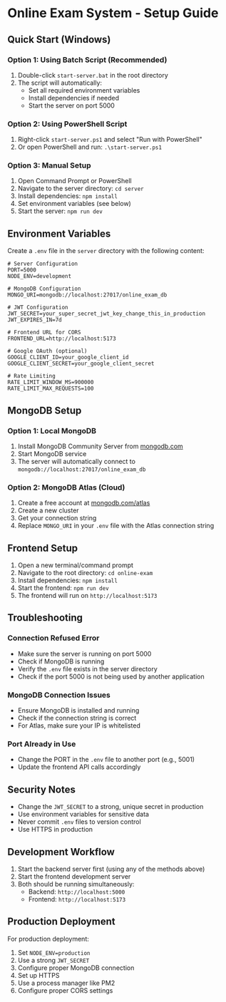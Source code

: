 # Online Exam System - Setup Guide

## Quick Start (Windows)

### Option 1: Using Batch Script (Recommended)
1. Double-click `start-server.bat` in the root directory
2. The script will automatically:
   - Set all required environment variables
   - Install dependencies if needed
   - Start the server on port 5000

### Option 2: Using PowerShell Script
1. Right-click `start-server.ps1` and select "Run with PowerShell"
2. Or open PowerShell and run: `.\start-server.ps1`

### Option 3: Manual Setup
1. Open Command Prompt or PowerShell
2. Navigate to the server directory: `cd server`
3. Install dependencies: `npm install`
4. Set environment variables (see below)
5. Start the server: `npm run dev`

## Environment Variables

Create a `.env` file in the `server` directory with the following content:

```env
# Server Configuration
PORT=5000
NODE_ENV=development

# MongoDB Configuration
MONGO_URI=mongodb://localhost:27017/online_exam_db

# JWT Configuration
JWT_SECRET=your_super_secret_jwt_key_change_this_in_production
JWT_EXPIRES_IN=7d

# Frontend URL for CORS
FRONTEND_URL=http://localhost:5173

# Google OAuth (optional)
GOOGLE_CLIENT_ID=your_google_client_id
GOOGLE_CLIENT_SECRET=your_google_client_secret

# Rate Limiting
RATE_LIMIT_WINDOW_MS=900000
RATE_LIMIT_MAX_REQUESTS=100
```

## MongoDB Setup

### Option 1: Local MongoDB
1. Install MongoDB Community Server from [mongodb.com](https://www.mongodb.com/try/download/community)
2. Start MongoDB service
3. The server will automatically connect to `mongodb://localhost:27017/online_exam_db`

### Option 2: MongoDB Atlas (Cloud)
1. Create a free account at [mongodb.com/atlas](https://www.mongodb.com/atlas)
2. Create a new cluster
3. Get your connection string
4. Replace `MONGO_URI` in your `.env` file with the Atlas connection string

## Frontend Setup

1. Open a new terminal/command prompt
2. Navigate to the root directory: `cd online-exam`
3. Install dependencies: `npm install`
4. Start the frontend: `npm run dev`
5. The frontend will run on `http://localhost:5173`

## Troubleshooting

### Connection Refused Error
- Make sure the server is running on port 5000
- Check if MongoDB is running
- Verify the `.env` file exists in the server directory
- Check if the port 5000 is not being used by another application

### MongoDB Connection Issues
- Ensure MongoDB is installed and running
- Check if the connection string is correct
- For Atlas, make sure your IP is whitelisted

### Port Already in Use
- Change the PORT in the `.env` file to another port (e.g., 5001)
- Update the frontend API calls accordingly

## Security Notes

- Change the `JWT_SECRET` to a strong, unique secret in production
- Use environment variables for sensitive data
- Never commit `.env` files to version control
- Use HTTPS in production

## Development Workflow

1. Start the backend server first (using any of the methods above)
2. Start the frontend development server
3. Both should be running simultaneously:
   - Backend: `http://localhost:5000`
   - Frontend: `http://localhost:5173`

## Production Deployment

For production deployment:
1. Set `NODE_ENV=production`
2. Use a strong `JWT_SECRET`
3. Configure proper MongoDB connection
4. Set up HTTPS
5. Use a process manager like PM2
6. Configure proper CORS settings
